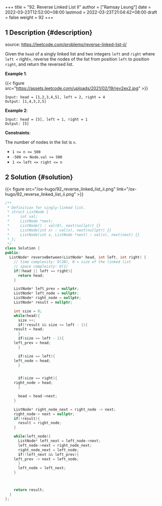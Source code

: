 +++
title = "92. Reverse Linked List II"
author = ["Ramsay Leung"]
date = 2022-03-23T12:52:00+08:00
lastmod = 2022-03-23T21:04:42+08:00
draft = false
weight = 92
+++

## <span class="section-num">1</span> Description {#description}

source: <https://leetcode.com/problems/reverse-linked-list-ii/>

Given the `head` of a singly linked list and two integers `left` and `right` where `left <` right=, reverse the nodes of the list from position `left` to position `right`, and return the reversed list.

**Example 1**:

{{< figure src="https://assets.leetcode.com/uploads/2021/02/19/rev2ex2.jpg" >}}

```text
Input: head = [1,2,3,4,5], left = 2, right = 4
Output: [1,4,3,2,5]
```

**Example 2**:

```text
Input: head = [5], left = 1, right = 1
Output: [5]
```

**Constraints**:

The number of nodes in the list is `n`.

-   `1 <= n <= 500`
-   `-500 <= Node.val <= 500`
-   `1 <= left <= right <= n`


## <span class="section-num">2</span> Solution {#solution}

{{< figure src="/ox-hugo/92_reverse_linked_list_ii.png" link="/ox-hugo/92_reverse_linked_list_ii.png" >}}

```c++
/**
 * Definition for singly-linked list.
 * struct ListNode {
 *     int val;
 *     ListNode *next;
 *     ListNode() : val(0), next(nullptr) {}
 *     ListNode(int x) : val(x), next(nullptr) {}
 *     ListNode(int x, ListNode *next) : val(x), next(next) {}
 * };
 */
class Solution {
public:
  ListNode* reverseBetween(ListNode* head, int left, int right) {
    // time complexity: O(2N), N = size of the linked list
    // space compleixty: O(1)
    if(!head || left == right){
      return head;
    }

    ListNode* left_prev = nullptr;
    ListNode* left_node = nullptr;
    ListNode* right_node = nullptr;
    ListNode* result = nullptr;

    int size = 0;
    while(head){
      size ++;
      if(!result && size <= left - 1){
	result = head;
      }
      if(size == left - 1){
	left_prev = head;
      }

      if(size == left){
	left_node = head;
      }


      if(size == right){
	right_node = head;
      }

      head = head->next;
    }

    ListNode* right_node_next = right_node -> next;
    right_node-> next = nullptr;
    if(!result){
      result = right_node;
    }

    while(left_node){
      ListNode* left_next = left_node->next;
      left_node->next = right_node_next;
      right_node_next = left_node;
      if(!left_next && left_prev){
	left_prev -> next = left_node;
      }
      left_node = left_next;
    }



    return result;
  }
};
```
